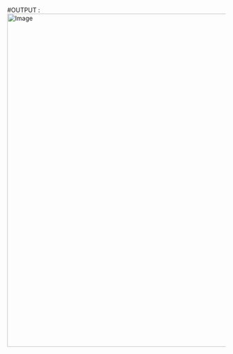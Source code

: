 #OUTPUT :<img width="1366" height="768" alt="Image" src="https://github.com/user-attachments/assets/a2c37890-aea6-468a-8fe3-15c8a5f9173d" />

